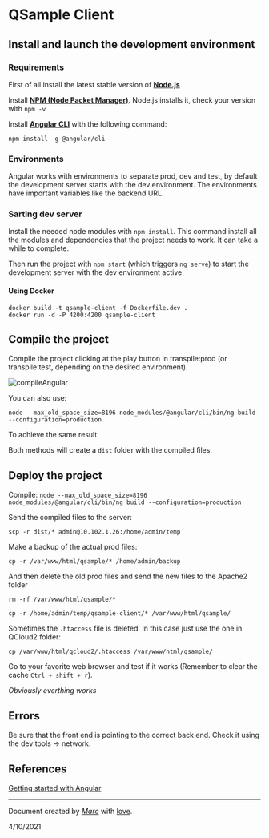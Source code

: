 # QSample Client

## Install and launch the development environment

### Requirements

First of all install the latest stable version of **[Node.js](https://nodejs.org/en/about/releases/)**

Install **[NPM (Node Packet Manager)](https://docs.npmjs.com/cli/v7/commands/npm-install)**. Node.js installs it, check your version with `npm -v`

Install **[Angular CLI](https://angular.io/cli)** with the following command:

`npm install -g @angular/cli`

### Environments

Angular works with environments to separate prod, dev and test, by default the development server starts with the dev environment. The environments have important variables like the backend URL.

### Sarting dev server

Install the needed node modules with `npm install`. This command install all the modules and dependencies that the project needs to work. It can take a while to complete.

Then run the project with `npm start` (which triggers `ng serve`) to start the development server with the dev environment active.

#### Using Docker

```
docker build -t qsample-client -f Dockerfile.dev .
docker run -d -P 4200:4200 qsample-client
```

## Compile the project

Compile the project clicking at the play button in transpile:prod (or transpile:test, depending on the desired environment).

![compileAngular](https://user-images.githubusercontent.com/1679820/137737737-12788824-888e-47f5-aa7b-52680fa3f86d.png)

You can also use:

`node --max_old_space_size=8196 node_modules/@angular/cli/bin/ng build --configuration=production`

To achieve the same result.

Both methods will create a `dist` folder with the compiled files.

## Deploy the project

Compile: `node --max_old_space_size=8196 node_modules/@angular/cli/bin/ng build --configuration=production`

Send the compiled files to the server:

`scp -r dist/* admin@10.102.1.26:/home/admin/temp`

Make a backup of the actual prod files:

`cp -r /var/www/html/qsample/* /home/admin/backup`

And then delete the old prod files and send the new files to the Apache2 folder

`rm -rf /var/www/html/qsample/*`

`cp -r /home/admin/temp/qsample-client/* /var/www/html/qsample/`

Sometimes the `.htaccess` file is deleted. In this case just use the one in QCloud2 folder:

`cp /var/www/html/qcloud2/.htaccess /var/www/html/qsample/`

Go to your favorite web browser and test if it works (Remember to clear the cache `Ctrl + shift + r`).

*Obviously everthing works*

## Errors

Be sure that the front end is pointing to the correct back end. Check it using the dev tools -> network.

## References

[Getting started with Angular](https://angular.io/start)

---

Document created by *[Marc](mailto:vesperon51@gmail.com)* with [love](https://i.imgur.com/cvWpdOP.jpg).

4/10/2021
